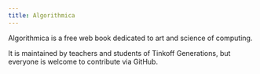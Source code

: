 ```yaml
---
title: Algorithmica
---
```


Algorithmica is a free web book dedicated to art and science of computing.

It is maintained by teachers and students of Tinkoff Generations, but everyone is welcome to contribute via GitHub.
